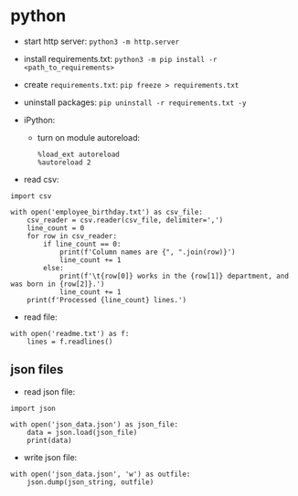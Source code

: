 # python

*   start http server: `python3 -m http.server`

*   install requirements.txt:
    `python3 -m pip install -r <path_to_requirements>`

* create `requirements.txt`: `pip freeze > requirements.txt`

*   uninstall packages: `pip uninstall -r requirements.txt -y`

*   iPython:

    -   turn on module autoreload:

            %load_ext autoreload
            %autoreload 2

*   read csv:

<!-- -->

    import csv

    with open('employee_birthday.txt') as csv_file:
        csv_reader = csv.reader(csv_file, delimiter=',')
        line_count = 0
        for row in csv_reader:
            if line_count == 0:
                print(f'Column names are {", ".join(row)}')
                line_count += 1
            else:
                print(f'\t{row[0]} works in the {row[1]} department, and was born in {row[2]}.')
                line_count += 1
        print(f'Processed {line_count} lines.')
        
* read file:
```
with open('readme.txt') as f:
    lines = f.readlines()
```

## json files

* read json file:
```
import json

with open('json_data.json') as json_file:
    data = json.load(json_file)
    print(data)
```

* write json file:
```
with open('json_data.json', 'w') as outfile:
    json.dump(json_string, outfile)
```
